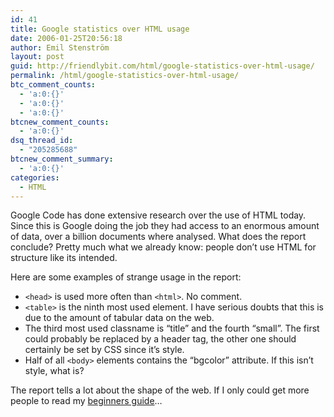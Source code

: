 ```yaml
---
id: 41
title: Google statistics over HTML usage
date: 2006-01-25T20:56:18
author: Emil Stenström
layout: post
guid: http://friendlybit.com/html/google-statistics-over-html-usage/
permalink: /html/google-statistics-over-html-usage/
btc_comment_counts:
  - 'a:0:{}'
  - 'a:0:{}'
  - 'a:0:{}'
btcnew_comment_counts:
  - 'a:0:{}'
dsq_thread_id:
  - "205285688"
btcnew_comment_summary:
  - 'a:0:{}'
categories:
  - HTML
---
```

Google Code has done extensive research over the use of HTML today. Since this is Google doing the job they had access to an enormous amount of data, over a billion documents where analysed. What does the report conclude? Pretty much what we already know: people don&#8217;t use HTML for structure like its intended.

Here are some examples of strange usage in the report:

  * `<head>` is used more often than `<html>`. No comment.
  * `<table>` is the ninth most used element. I have serious doubts that this is due to the amount of tabular data on the web.
  * The third most used classname is &#8220;title&#8221; and the fourth &#8220;small&#8221;. The first could probably be replaced by a header tag, the other one should certainly be set by CSS since it&#8217;s style.
  * Half of all `<body>` elements contains the &#8220;bgcolor&#8221; attribute. If this isn&#8217;t style, what is?

The report tells a lot about the shape of the web. If I only could get more people to read my [beginners guide](http://friendlybit.com/css/beginners-guide-to-css-and-standards/)&#8230;
